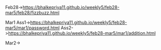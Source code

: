 Feb28->https://bhalkepriya11.github.io/weekly5/feb28-mar5/feb28/fizzbuzz.html

Mar1 Ass1->https://bhalkepriya11.github.io/weekly5/feb28-mar5/mar1/password.html
Ass2->https://bhalkepriya11.github.io/weekly5/feb28-mar5/mar1/addition.html

Mar2->
